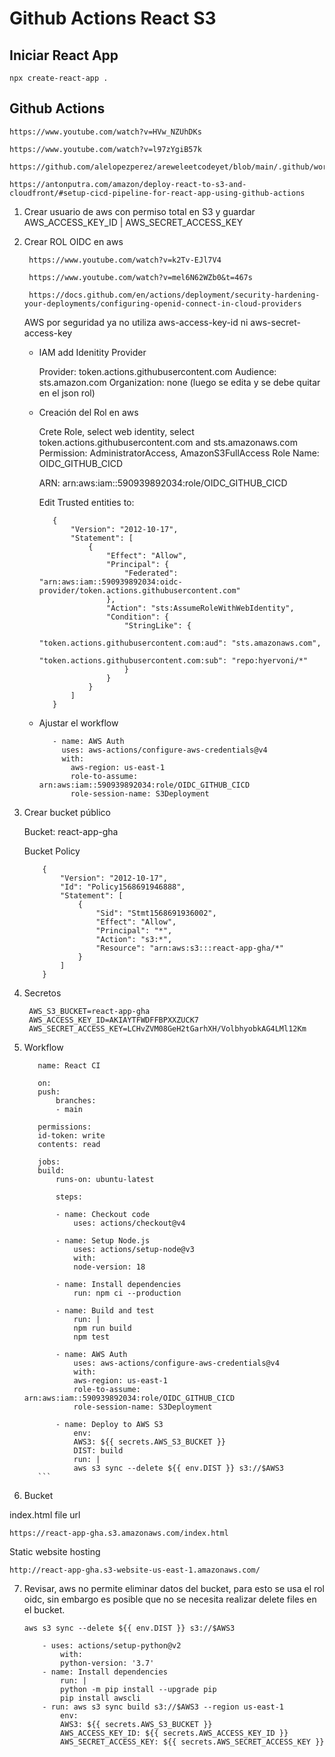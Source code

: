 # Github Actions React S3

## Iniciar React App

    npx create-react-app .

## Github Actions

    https://www.youtube.com/watch?v=HVw_NZUhDKs

    https://www.youtube.com/watch?v=l97zYgiB57k

    https://github.com/alelopezperez/areweleetcodeyet/blob/main/.github/workflows/main.yml

    https://antonputra.com/amazon/deploy-react-to-s3-and-cloudfront/#setup-cicd-pipeline-for-react-app-using-github-actions

1. Crear usuario de aws con permiso total en S3 y guardar AWS_ACCESS_KEY_ID | AWS_SECRET_ACCESS_KEY

2. Crear ROL OIDC en aws

        https://www.youtube.com/watch?v=k2Tv-EJl7V4
        
        https://www.youtube.com/watch?v=mel6N62WZb0&t=467s

        https://docs.github.com/en/actions/deployment/security-hardening-your-deployments/configuring-openid-connect-in-cloud-providers

    AWS por seguridad ya no utiliza aws-access-key-id ni aws-secret-access-key

    * IAM add Idenitity Provider

        Provider: token.actions.githubusercontent.com
        Audience: sts.amazon.com
        Organization: none (luego se edita y se debe quitar en el json rol)

    * Creación del Rol en aws

        Crete Role, select web identity, select token.actions.githubusercontent.com and  sts.amazonaws.com
        Permission: AdministratorAccess, AmazonS3FullAccess
        Role Name: OIDC_GITHUB_CICD

        ARN: arn:aws:iam::590939892034:role/OIDC_GITHUB_CICD
        
        Edit Trusted entities to: 
 
         ```
            {
                "Version": "2012-10-17",
                "Statement": [
                    {
                        "Effect": "Allow",
                        "Principal": {
                            "Federated": "arn:aws:iam::590939892034:oidc-provider/token.actions.githubusercontent.com"
                        },
                        "Action": "sts:AssumeRoleWithWebIdentity",
                        "Condition": {
                            "StringLike": {
                                "token.actions.githubusercontent.com:aud": "sts.amazonaws.com",
                                "token.actions.githubusercontent.com:sub": "repo:hyervoni/*"
                            }
                        }
                    }
                ]
            }
        ```
        
    * Ajustar el workflow

        ```
           - name: AWS Auth 
             uses: aws-actions/configure-aws-credentials@v4
             with:
               aws-region: us-east-1
               role-to-assume: arn:aws:iam::590939892034:role/OIDC_GITHUB_CICD
               role-session-name: S3Deployment
        ```

3. Crear bucket público

    Bucket: react-app-gha

    Bucket Policy

    ```
        {
            "Version": "2012-10-17",
            "Id": "Policy1568691946888",
            "Statement": [
                {
                    "Sid": "Stmt1568691936002",
                    "Effect": "Allow",
                    "Principal": "*",
                    "Action": "s3:*",
                    "Resource": "arn:aws:s3:::react-app-gha/*"
                }
            ]
        }
    ```

4. Secretos

        AWS_S3_BUCKET=react-app-gha
        AWS_ACCESS_KEY_ID=AKIAYTFWDFFBPXXZUCK7
        AWS_SECRET_ACCESS_KEY=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

5. Workflow

     ```
        name: React CI

        on:
        push:
            branches:
            - main

        permissions:
        id-token: write
        contents: read

        jobs:
        build:
            runs-on: ubuntu-latest 

            steps: 

            - name: Checkout code
                uses: actions/checkout@v4

            - name: Setup Node.js
                uses: actions/setup-node@v3
                with:
                node-version: 18

            - name: Install dependencies
                run: npm ci --production

            - name: Build and test
                run: |
                npm run build
                npm test

            - name: AWS Auth 
                uses: aws-actions/configure-aws-credentials@v4
                with:
                aws-region: us-east-1
                role-to-assume: arn:aws:iam::590939892034:role/OIDC_GITHUB_CICD
                role-session-name: S3Deployment
                
            - name: Deploy to AWS S3
                env:
                AWS3: ${{ secrets.AWS_S3_BUCKET }}
                DIST: build
                run: |
                aws s3 sync --delete ${{ env.DIST }} s3://$AWS3
        ```

6. Bucket

index.html file url

    https://react-app-gha.s3.amazonaws.com/index.html

Static website hosting

    http://react-app-gha.s3-website-us-east-1.amazonaws.com/

7. Revisar, aws no permite eliminar datos del bucket, para esto se usa el rol oidc, sin embargo es posible que no se necesita realizar delete files en el bucket.

   `aws s3 sync --delete ${{ env.DIST }} s3://$AWS3`

    ```
        - uses: actions/setup-python@v2
            with:
            python-version: '3.7'
        - name: Install dependencies
            run: |
            python -m pip install --upgrade pip
            pip install awscli
        - run: aws s3 sync build s3://$AWS3 --region us-east-1
            env:
            AWS3: ${{ secrets.AWS_S3_BUCKET }}
            AWS_ACCESS_KEY_ID: ${{ secrets.AWS_ACCESS_KEY_ID }}
            AWS_SECRET_ACCESS_KEY: ${{ secrets.AWS_SECRET_ACCESS_KEY }}
    ```